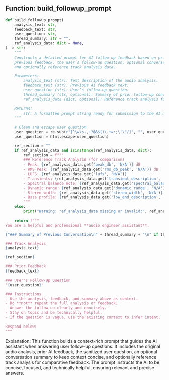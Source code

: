 ## Function: build_followup_prompt

```python
def build_followup_prompt(
    analysis_text: str,
    feedback_text: str,
    user_question: str,
    thread_summary: str = "",
    ref_analysis_data: dict = None,
) -> str:
    """
    Constructs a detailed prompt for AI follow-up feedback based on prior analysis,
    previous feedback, the user’s follow-up question, optional conversation summary,
    and optionally reference track analysis data.

    Parameters:
        analysis_text (str): Text description of the audio analysis.
        feedback_text (str): Previous AI feedback text.
        user_question (str): User’s follow-up question.
        thread_summary (str, optional): Summary of prior follow-up conversation for context.
        ref_analysis_data (dict, optional): Reference track analysis for comparison.

    Returns:
        str: A formatted prompt string ready for submission to the AI model.
    """
    
    # Clean and escape user question
    user_question = re.sub(r"[^\w\s.,!?@&$()\-+=:;\'\"/]", "", user_question.strip())[:400]
    user_question = html.escape(user_question)

    ref_section = ""
    if ref_analysis_data and isinstance(ref_analysis_data, dict):
        ref_section = f"""
        ### Reference Track Analysis (for comparison)
        - Peak: {ref_analysis_data.get('peak_db', 'N/A')} dB
        - RMS Peak: {ref_analysis_data.get('rms_db_peak', 'N/A')} dB
        - LUFS: {ref_analysis_data.get('lufs', 'N/A')}
        - Transients: {ref_analysis_data.get('transient_description', 'N/A')}
        - Spectral balance note: {ref_analysis_data.get('spectral_balance_description', 'N/A')}
        - Dynamic range: {ref_analysis_data.get('dynamic_range', 'N/A')}
        - Stereo width: {ref_analysis_data.get('stereo_width', 'N/A')}
        - Bass profile: {ref_analysis_data.get('low_end_description', '')}
        """
    else:
        print("Warning: ref_analysis_data missing or invalid:", ref_analysis_data)

    return f"""
You are a helpful and professional **audio engineer assistant**.

{"### Summary of Previous Conversation\n" + thread_summary + "\n" if thread_summary else ""}

### Track Analysis
{analysis_text}

{ref_section}

### Prior Feedback
{feedback_text}

### User's Follow-Up Question
"{user_question}"

### Instructions
- Use the analysis, feedback, and summary above as context.
- Do **not** repeat the full analysis or feedback.
- Answer the follow-up clearly and concisely.
- Stay on topic and be technically helpful.
- If the question is vague, use the existing context to infer intent.

Respond below:
"""
```

Explanation:
This function builds a context-rich prompt that guides the AI assistant when answering user follow-up questions. It includes the original audio analysis, prior AI feedback, the sanitized user question, an optional conversation summary to keep context concise, and optionally reference track analysis for comparative feedback. The prompt instructs the AI to be concise, focused, and technically helpful, ensuring relevant and precise answers.

